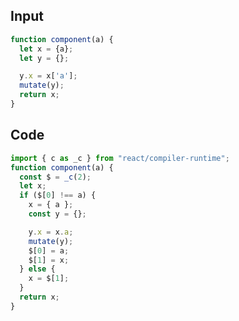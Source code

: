 
## Input

```javascript
function component(a) {
  let x = {a};
  let y = {};

  y.x = x['a'];
  mutate(y);
  return x;
}

```

## Code

```javascript
import { c as _c } from "react/compiler-runtime";
function component(a) {
  const $ = _c(2);
  let x;
  if ($[0] !== a) {
    x = { a };
    const y = {};

    y.x = x.a;
    mutate(y);
    $[0] = a;
    $[1] = x;
  } else {
    x = $[1];
  }
  return x;
}

```
      
